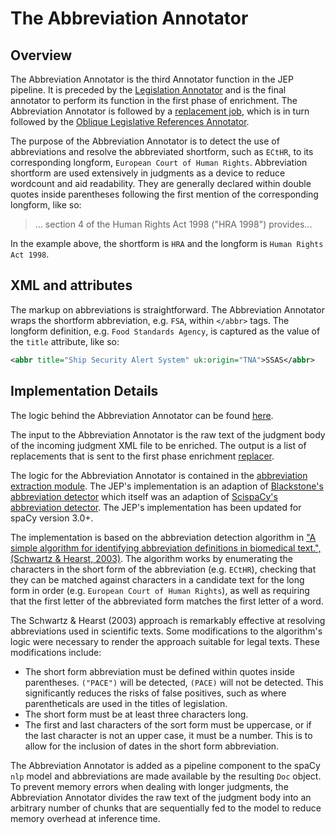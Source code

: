 # The Abbreviation Annotator

## Overview

The Abbreviation Annotator is the third Annotator function in the JEP pipeline. It is preceded by the [Legislation Annotator](/docs/legislation/legislation-annotator.md) and is the final annotator to perform its function in the first phase of enrichment. The Abbreviation Annotator is followed by a [replacement job](the-replacers.md), which is in turn followed by the [Oblique Legislative References Annotator](/docs/legislation/oblique-references.md).

The purpose of the Abbreviation Annotator is to detect the use of abbreviations and resolve the abbreviated shortform, such as `ECtHR`, to its corresponding longform, `European Court of Human Rights`. Abbreviation shortform are used extensively in judgments as a device to reduce wordcount and aid readability. They are generally declared within double quotes inside parentheses following the first mention of the corresponding longform, like so:

> ... section 4 of the Human Rights Act 1998 ("HRA 1998") provides...

In the example above, the shortform is `HRA` and the longform is `Human Rights Act 1998`.

## XML and attributes

The markup on abbreviations is straightforward. The Abbreviation Annotator wraps the shortform abbreviation, e.g. `FSA`, within `</abbr>` tags. The longform definition, e.g. `Food Standards Agency`, is captured as the value of the `title` attribute, like so:

```xml
<abbr title="Ship Security Alert System" uk:origin="TNA">SSAS</abbr>
```

## Implementation Details

The logic behind the Abbreviation Annotator can be found [here](/abbreviation_extraction/).

The input to the Abbreviation Annotator is the raw text of the judgment body of the incoming judgment XML file to be enriched. The output is a list of replacements that is sent to the first phase enrichment [replacer](/docs/the-replacers.md).

The logic for the Abbreviation Annotator is contained in the [abbreviation extraction module](/abbreviation_extraction/). The JEP's implementation is an adaption of [Blackstone's abbreviation detector](https://github.com/ICLRandD/Blackstone/blob/master/blackstone/pipeline/abbreviations.py) which itself was an adaption of [ScispaCy's abbreviation detector](https://github.com/allenai/scispacy/blob/main/scispacy/abbreviation.py). The JEP's implementation has been updated for spaCy version 3.0+.

The implementation is based on the abbreviation detection algorithm in ["A simple algorithm for identifying abbreviation definitions in biomedical text.", (Schwartz & Hearst, 2003)](https://pubmed.ncbi.nlm.nih.gov/12603049/). The algorithm works by enumerating the characters in the short form of the abbreviation (e.g. `ECtHR`), checking that they can be matched against characters in a candidate text for the long form in order (e.g. `European Court of Human Rights`), as well as requiring that the first letter of the abbreviated form matches the first letter of a word.

The Schwartz & Hearst (2003) approach is remarkably effective at resolving abbreviations used in scientific texts. Some modifications to the algorithm's logic were necessary to render the approach suitable for legal texts. These modifications include:

- The short form abbreviation must be defined within quotes inside parentheses. `("PACE")` will be detected, `(PACE)` will not be detected. This significantly reduces the risks of false positives, such as where parentheticals are used in the titles of legislation.
- The short form must be at least three characters long.
- The first and last characters of the sort form must be uppercase, or if the last character is not an upper case, it must be a number. This is to allow for the inclusion of dates in the short form abbreviation.

The Abbreviation Annotator is added as a pipeline component to the spaCy `nlp` model and abbreviations are made available by the resulting `Doc` object. To prevent memory errors when dealing with longer judgments, the Abbreviation Annotator divides the raw text of the judgment body into an arbitrary number of chunks that are sequentially fed to the model to reduce memory overhead at inference time.
